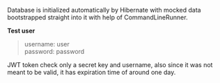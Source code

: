 Database is initialized automatically by Hibernate with mocked data bootstrapped straight into it with help of CommandLineRunner.  

**Test user**

>username: user <br />
> password: password

JWT token check only a secret key and username, also since it was not meant to be valid, it has expiration time of around one day.
